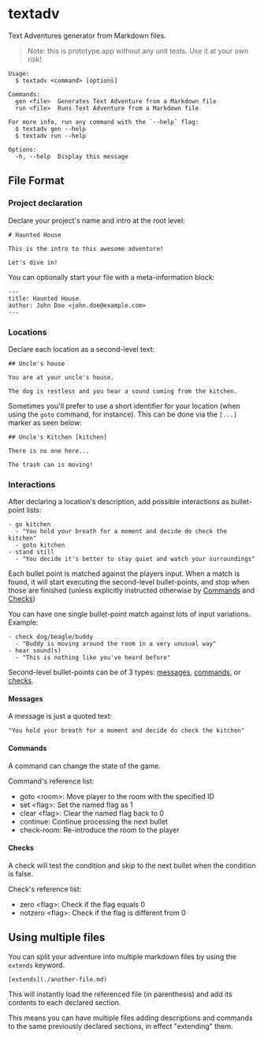 # textadv

Text Adventures generator from Markdown files.

> Note: this is prototype app without any unit tests.
> Use it at your own risk!

```
Usage:
  $ textadv <command> [options]

Commands:
  gen <file>  Generates Text Adventure from a Markdown file
  run <file>  Runs Text Adventure from a Markdown file

For more info, run any command with the `--help` flag:
  $ textadv gen --help
  $ textadv run --help

Options:
  -h, --help  Display this message 
```

## File Format

### Project declaration

Declare your project's name and intro at the root level:

```
# Haunted House

This is the intro to this awesome adventure!

Let's dive in!
```

You can optionally start your file with a meta-information block:
```
---
title: Haunted House
author: John Doe <john.doe@example.com>
---
```

### Locations

Declare each location as a second-level text:
```
## Uncle's house

You are at your uncle's house.

The dog is restless and you hear a sound coming from the kitchen.
```

Sometimes you'll prefer to use a short identifier for your location (when using the `goto` command, for instance). This can be done via the `[...]` marker as seen below:

```
## Uncle's Kitchen [kitchen]

There is no one here...

The trash can is moving!
```

### Interactions

After declaring a location's description, add possible interactions as bullet-point lists:

```
- go kitchen
  - "You hold your breath for a moment and decide do check the kitchen"
  - goto kitchen
- stand still
  - "You decide it's better to stay quiet and watch your surroundings"
```

Each bullet point is matched against the players input. When a match is found, it will start executing the second-level bullet-points, and stop when those are finished (unless explicitly instructed otherwise by [Commands](#commands) and [Checks](#checks))

You can have one single bullet-point match against lots of input variations.
Example:
```
- check dog/beagle/buddy
  - "Buddy is moving around the room in a very unusual way"
- hear sound(s)
  - "This is nothing like you've heard before"
```

Second-level bullet-points can be of 3 types: [messages](#messages), [commands](#commands), or [checks](#checks).

#### Messages

A message is just a quoted text:
```
"You hold your breath for a moment and decide do check the kitchen"
```

#### Commands

A command can change the state of the game.

Command's reference list:

- goto \<room>: Move player to the room with the specified ID
- set \<flag>: Set the named flag as 1 
- clear \<flag>: Clear the named flag back to 0 
- continue: Continue processing the next bullet
- check-room: Re-introduce the room to the player

#### Checks

A check will test the condition and skip to the next bullet when the condition is false.

Check's reference list:

- zero \<flag>: Check if the flag equals 0
- notzero \<flag>: Check if the flag is different from 0 

## Using multiple files

You can split your adventure into multiple markdown files by using the `extends` keyword.

```
[extends](./another-file.md)
```

This will instantly load the referenced file (in parenthesis) and add its contents to each declared section.

This means you can have multiple files adding descriptions and commands to the same previously declared sections, in effect "extending" them.
